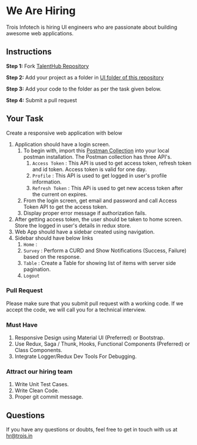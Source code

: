 # We Are Hiring
Trois Infotech is hiring UI engineers who are passionate about building awesome web applications.

## Instructions
**Step 1:** Fork [TalentHub Repository](https://github.com/troisinfotech/TalentHub)
 
 **Step 2:** Add your project as a folder in [UI folder of this repository](https://github.com/troisinfotech/TalentHub/tree/master/UI) 
 
 **Step 3:** Add your code to the folder as per the task given below.
 
 **Step 4:** Submit a pull request 

## Your Task
Create a responsive web application with below

1. Application should have a login screen.
   1. To begin with, import this [Postman Collection](https://www.getpostman.com/collections/31fa78252ece7e079f94) into your local postman installation. The Postman collection has three API's. 
      1. `Access Token` : This API is used to get access token, refresh token and id token. Access token is valid for one day.
      1. `Profile` : This API is used to get logged in user's profile information.
      1. `Refresh Token` : This APi is used to get new access token after the current on expires.
   1. From the login screen, get email and password and call Access Token API to get the access token. 
   1. Display proper error message if authorization fails.
1. After getting access token, the user should be taken to home screen. Store the logged in user's details in redux store.
1. Web App should have a sidebar created using navigation.
1. Sidebar should have below links
   1. `Home` : 
   1. `Survey` : Perform a CURD and Show Notifications (Success, Failure) based on the response.
   1. `Table` : Create a Table for showing list of items with server side pagination.
   1. `Logout`

### Pull Request
Please make sure that you submit pull request with a working code. 
If we accept the code, we will call you for a technical interview.

### Must Have
1. Responsive Design using Material UI (Preferred) or Bootstrap.
1. Use Redux, Saga / Thunk, Hooks, Functional Components (Preferred) or Class Components.
1. Integrate Logger/Redux Dev Tools For Debugging.

### Attract our hiring team
1. Write Unit Test Cases.
1. Write Clean Code.
1. Proper git commit message.

## Questions
If you have any questions or doubts, feel free to get in touch with us at hr@trois.in
